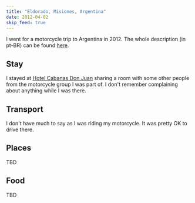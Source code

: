 ```yaml
---
title: "Eldorado, Misiones, Argentina"
date: 2012-04-02
skip_feed: true
---
```


I went for a motorcycle trip to Argentina in 2012. The whole description (in
pt-BR) can be found [here](moto-argentina).

## Stay

I stayed at [Hotel Cabanas Don
Juan](https://www.tripadvisor.com.br/Hotel_Review-g1207950-d4883017-Reviews-Cabanas_Don_Juan-Eldorado_Province_of_Misiones_Litoral.html)
sharing a room with some other people from the motorcycle group I was part of.
I don't remember complaining about anything while I was there.

## Transport

I don't have much to say as I was riding my motorcycle. It was pretty OK to drive there.

## Places

TBD

## Food

TBD
